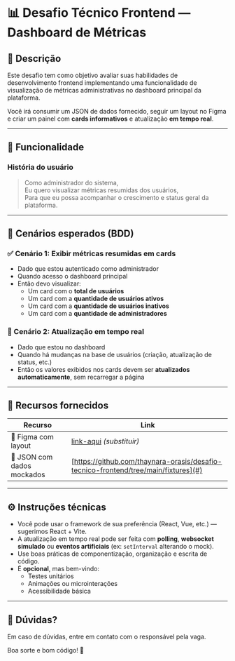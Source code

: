 # 📊 Desafio Técnico Frontend — Dashboard de Métricas

## 🧠 Descrição

Este desafio tem como objetivo avaliar suas habilidades de desenvolvimento frontend implementando uma funcionalidade de visualização de métricas administrativas no dashboard principal da plataforma.

Você irá consumir um JSON de dados fornecido, seguir um layout no Figma e criar um painel com **cards informativos** e atualização **em tempo real**.

---

## 📌 Funcionalidade

### **História do usuário**

> Como administrador do sistema,  
> Eu quero visualizar métricas resumidas dos usuários,  
> Para que eu possa acompanhar o crescimento e status geral da plataforma.

---

## 🧪 Cenários esperados (BDD)

### ✅ Cenário 1: Exibir métricas resumidas em cards

- Dado que estou autenticado como administrador  
- Quando acesso o dashboard principal  
- Então devo visualizar:
  - Um card com o **total de usuários**
  - Um card com a **quantidade de usuários ativos**
  - Um card com a **quantidade de usuários inativos**
  - Um card com a **quantidade de administradores**

### 🔄 Cenário 2: Atualização em tempo real

- Dado que estou no dashboard  
- Quando há mudanças na base de usuários (criação, atualização de status, etc.)  
- Então os valores exibidos nos cards devem ser **atualizados automaticamente**, sem recarregar a página

---

## 🎨 Recursos fornecidos

| Recurso | Link |
|--------|------|
| 🔗 Figma com layout | [link-aqui](#) *(substituir)* |
| 📂 JSON com dados mockados | [https://github.com/thaynara-orasis/desafio-tecnico-frontend/tree/main/fixtures](#)|

---

## ⚙️ Instruções técnicas

- Você pode usar o framework de sua preferência (React, Vue, etc.) — sugerimos React + Vite.
- A atualização em tempo real pode ser feita com **polling**, **websocket simulado** ou **eventos artificiais** (ex: `setInterval` alterando o mock).
- Use boas práticas de componentização, organização e escrita de código.
- É **opcional**, mas bem-vindo:
  - Testes unitários
  - Animações ou microinterações
  - Acessibilidade básica

---

## 💬 Dúvidas?

Em caso de dúvidas, entre em contato com o responsável pela vaga.

Boa sorte e bom código! 🚀
